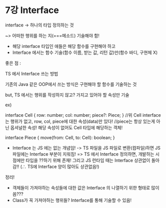 # 7강 Interface


interface 
-> 하나의 타입 정의하는 것

~> 어떠한 행위를 하는 지(===메소드) 기술해야 함!

- 해당 interface 타입인 애들은 해당 함수를 구현해야 하고
- Interface 에서는 함수 기술(함수 이름, 받는 값, 리턴 값)만(함수 바디, 구현체 X)



좋은 점 :


TS 에서 Interface 쓰는 방법

기존의 Java 같은 OOP에서 쓰는 방식은 구현해야 할 함수를 기술하는 것

but, TS 에서는 행위를 작성하지 않고? 가지고 있어야 할 속성만 기술

ex)

interface Cell {
  row: number;
  col: number;
  piece?: Piece;
}
//위 Cell interface는 행위가 없고, row, col, piece에 대한 속성(data)만 있다!
//piece는 항상 있는게 아닌 옵셔널한 속성! 해당 속성이 없어도 Cell 타입에 해당하는 객체!

interface Piece {
  move(from: Cell, to: Cell): boolean;
}



* Interface 는 JS 에는 없는 개념임!
-> TS 파일을 JS 파일로 변환(컴파일)하면 JS 파일에는 Interface 부분이 지워짐!
=> TS 에서 Interface 정의하면, 개발하는 시점에만 타입을 ??하기 위해 존재!
그리고 JS 런타임 때는 Interface 상관없이 돌아감!!
(∴ TS에 Interface 양이 많아도 상관없음!)


정리!
- 객체들이 가져야하는 속성들에 대한 값은 Interface 의 나열하기 위햔 형태로 많이 씀???
- Class가 꼭 가져야하는 행위들? Interface를 통해 기술할 수 있음!

